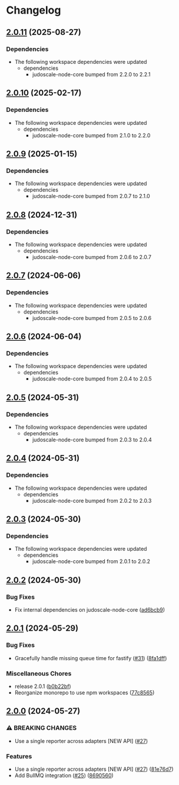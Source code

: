 # Changelog

## [2.0.11](https://github.com/judoscale/judoscale-node/compare/judoscale-express-v2.0.10...judoscale-express-v2.0.11) (2025-08-27)


### Dependencies

* The following workspace dependencies were updated
  * dependencies
    * judoscale-node-core bumped from 2.2.0 to 2.2.1

## [2.0.10](https://github.com/judoscale/judoscale-node/compare/judoscale-express-v2.0.9...judoscale-express-v2.0.10) (2025-02-17)


### Dependencies

* The following workspace dependencies were updated
  * dependencies
    * judoscale-node-core bumped from 2.1.0 to 2.2.0

## [2.0.9](https://github.com/judoscale/judoscale-node/compare/judoscale-express-v2.0.8...judoscale-express-v2.0.9) (2025-01-15)


### Dependencies

* The following workspace dependencies were updated
  * dependencies
    * judoscale-node-core bumped from 2.0.7 to 2.1.0

## [2.0.8](https://github.com/judoscale/judoscale-node/compare/judoscale-express-v2.0.7...judoscale-express-v2.0.8) (2024-12-31)


### Dependencies

* The following workspace dependencies were updated
  * dependencies
    * judoscale-node-core bumped from 2.0.6 to 2.0.7

## [2.0.7](https://github.com/judoscale/judoscale-node/compare/judoscale-express-v2.0.6...judoscale-express-v2.0.7) (2024-06-06)


### Dependencies

* The following workspace dependencies were updated
  * dependencies
    * judoscale-node-core bumped from 2.0.5 to 2.0.6

## [2.0.6](https://github.com/judoscale/judoscale-node/compare/judoscale-express-v2.0.5...judoscale-express-v2.0.6) (2024-06-04)


### Dependencies

* The following workspace dependencies were updated
  * dependencies
    * judoscale-node-core bumped from 2.0.4 to 2.0.5

## [2.0.5](https://github.com/judoscale/judoscale-node/compare/judoscale-express-v2.0.4...judoscale-express-v2.0.5) (2024-05-31)


### Dependencies

* The following workspace dependencies were updated
  * dependencies
    * judoscale-node-core bumped from 2.0.3 to 2.0.4

## [2.0.4](https://github.com/judoscale/judoscale-node/compare/judoscale-express-v2.0.3...judoscale-express-v2.0.4) (2024-05-31)


### Dependencies

* The following workspace dependencies were updated
  * dependencies
    * judoscale-node-core bumped from 2.0.2 to 2.0.3

## [2.0.3](https://github.com/judoscale/judoscale-node/compare/judoscale-express-v2.0.2...judoscale-express-v2.0.3) (2024-05-30)


### Dependencies

* The following workspace dependencies were updated
  * dependencies
    * judoscale-node-core bumped from 2.0.1 to 2.0.2

## [2.0.2](https://github.com/judoscale/judoscale-node/compare/judoscale-express-v2.0.1...judoscale-express-v2.0.2) (2024-05-30)


### Bug Fixes

* Fix internal dependencies on judoscale-node-core ([ad6bcb9](https://github.com/judoscale/judoscale-node/commit/ad6bcb94561d913b67a6b5e2ed68a1477b1abeec))

## [2.0.1](https://github.com/judoscale/judoscale-node/compare/judoscale-express-v2.0.0...judoscale-express-v2.0.1) (2024-05-29)


### Bug Fixes

* Gracefully handle missing queue time for fastify ([#31](https://github.com/judoscale/judoscale-node/issues/31)) ([8fa1dff](https://github.com/judoscale/judoscale-node/commit/8fa1dff430e7cffc1f6dd97242734864145cf648))

### Miscellaneous Chores

* release 2.0.1 ([b0b22bf](https://github.com/judoscale/judoscale-node/commit/b0b22bf8dd8662d7ee4d0450abdbbf7462200492))
* Reorganize monorepo to use npm workspaces ([77c8565](https://github.com/judoscale/judoscale-node/commit/77c856565ce13859df057b73aec6f45044e9ffa6))

## [2.0.0](https://github.com/judoscale/judoscale-node/compare/judoscale-express-v1.3.0...judoscale-express-v2.0.0) (2024-05-27)


### ⚠ BREAKING CHANGES

* Use a single reporter across adapters [NEW API] ([#27](https://github.com/judoscale/judoscale-node/issues/27))

### Features

* Use a single reporter across adapters [NEW API] ([#27](https://github.com/judoscale/judoscale-node/issues/27)) ([81e76d7](https://github.com/judoscale/judoscale-node/commit/81e76d7f81c89919045649dc4109574503955304))
* Add BullMQ integration ([#25](https://github.com/judoscale/judoscale-node/issues/25)) ([8690560](https://github.com/judoscale/judoscale-node/commit/869056045d12465d1e75ac7254f9b2b55be520d7))
